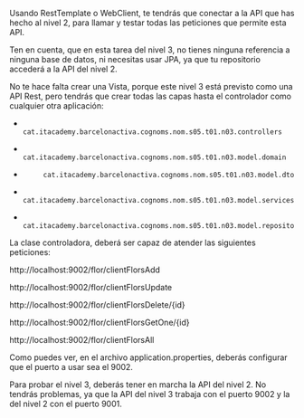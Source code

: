 Usando RestTemplate o WebClient, te tendrás que conectar a la API que has hecho al nivel 2, para llamar y testar todas las peticiones que permite esta API.

Ten en cuenta, que en esta tarea del nivel 3, no tienes ninguna referencia a ninguna base de datos, ni necesitas usar JPA, ya que tu repositorio accederá a la API del nivel 2.

No te hace falta crear una Vista, porque este nivel 3 está previsto como una API Rest, pero tendrás que crear todas las capas hasta el controlador como cualquier otra aplicación:

-          cat.itacademy.barcelonactiva.cognoms.nom.s05.t01.n03.controllers

-          cat.itacademy.barcelonactiva.cognoms.nom.s05.t01.n03.model.domain

-          cat.itacademy.barcelonactiva.cognoms.nom.s05.t01.n03.model.dto

-          cat.itacademy.barcelonactiva.cognoms.nom.s05.t01.n03.model.services

-          cat.itacademy.barcelonactiva.cognoms.nom.s05.t01.n03.model.repository

 

La clase controladora, deberá ser capaz de atender las siguientes peticiones:

http://localhost:9002/flor/clientFlorsAdd

http://localhost:9002/flor/clientFlorsUpdate

http://localhost:9002/flor/clientFlorsDelete/{id}

http://localhost:9002/flor/clientFlorsGetOne/{id}

http://localhost:9002/flor/clientFlorsAll

 

Como puedes ver, en el archivo application.properties, deberás configurar que el puerto a usar sea el 9002.

Para probar el nivel 3, deberás tener en marcha la API del nivel 2. No tendrás problemas, ya que la API del nivel 3 trabaja con el puerto 9002 y la del nivel 2 con el puerto 9001.
